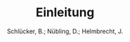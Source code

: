 ---
type        : inbook
author      : "Schlücker, B.; Nübling, D.; Helmbrecht, J."
title       : Einleitung
booktitle   : Namengrammatik
year        : 2017-01-01
publisher   : Buske
address     : Hamburg
isbn        : 9783875488203
pages       : 5-10
weblink     : https://katalog.ub.uni-leipzig.de/Record/0-876070829
---